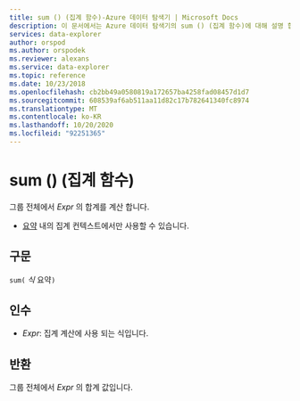 ```yaml
---
title: sum () (집계 함수)-Azure 데이터 탐색기 | Microsoft Docs
description: 이 문서에서는 Azure 데이터 탐색기의 sum () (집계 함수)에 대해 설명 합니다.
services: data-explorer
author: orspod
ms.author: orspodek
ms.reviewer: alexans
ms.service: data-explorer
ms.topic: reference
ms.date: 10/23/2018
ms.openlocfilehash: cb2bb49a0580819a172657ba4258fad08457d1d7
ms.sourcegitcommit: 608539af6ab511aa11d82c17b782641340fc8974
ms.translationtype: MT
ms.contentlocale: ko-KR
ms.lasthandoff: 10/20/2020
ms.locfileid: "92251365"
---
```

# <a name="sum-aggregation-function"></a>sum () (집계 함수)

그룹 전체에서 *Expr* 의 합계를 계산 합니다. 

* [요약](summarizeoperator.md) 내의 집계 컨텍스트에서만 사용할 수 있습니다.

## <a name="syntax"></a>구문

`sum(` *식* 요약`)`

## <a name="arguments"></a>인수

* *Expr*: 집계 계산에 사용 되는 식입니다. 

## <a name="returns"></a>반환

그룹 전체에서 *Expr* 의 합계 값입니다.
 